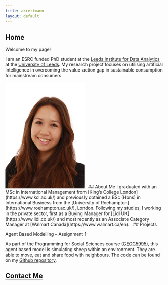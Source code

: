 ```yaml
---
title: akrettmann
layout: default
---
```


## Home

Welcome to my page!

I am an ESRC funded PhD student at the [Leeds Institute for Data Analytics](https://lida.leeds.ac.uk/) at the [University of Leeds](http://www.leeds.ac.uk/). 
My research project focuses on utilising artificial intelligence in overcoming the value-action gap in sustainable consumption for mainstream consumers. 

<img src="aac_IMG_2124.jpg" width="250" alt="Anna K. Krettmann">
 
## About Me
I graduated with an MSc in International Management from [King’s College London](https://www.kcl.ac.uk/) and previously obtained a BSc (Hons) in International Business from the [University of Roehampton](https://www.roehampton.ac.uk/), London. Following my studies, I working in the private sector, first as a Buying Manager for [Lidl UK](https://www.lidl.co.uk/) and most recently as an Associate Category Manager at [Walmart Canada](https://www.walmart.ca/en). 
 
## Projects

Agent Based Modelling – Assignment 1:

As part of the Programming for Social Sciences course ([GEOG5995](https://www.geog.leeds.ac.uk/courses/computing/study/core-python-phd/)), this agent based model is simulating sheep within an environment. They are able to move, eat and share food with neighbours. 
The code can be found on my [Github repository](https://github.com/akrettmann/Geog5995_assignment1_practicals_final). 
 
## [Contact Me](https://github.io/blob/master/contactme.md) 

